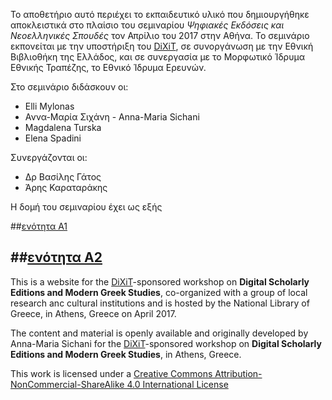 
Το αποθετήριο αυτό περιέχει το εκπαιδευτικό υλικό που δημιουργήθηκε αποκλειστικά στο πλαίσιο του σεμιναρίου <i>Ψηφιακές Εκδόσεις και Νεοελληνικές Σπουδές</i> τον Απρίλιο του 2017 στην Αθήνα. Το σεμινάριο εκπονείται με την υποστήριξη του <a href="http://dixit.uni-koeln.de">DiXiT</a>,  σε συνοργάνωση με την Εθνική Βιβλιοθήκη της Ελλάδος, και σε συνεργασία με το Μορφωτικό Ίδρυμα Εθνικής Τραπέζης, το Εθνικό Ίδρυμα Ερευνών.

Στο σεμινάριο διδάσκουν οι:
<ul>
<li>Elli Mylonas</li>
<li>Αννα-Μαρία Σιχάνη - Anna-Maria Sichani</li>
<li>Magdalena Turska</li>
<li>Elena Spadini</li>
</ul>

Συνεργάζονται οι: 

<ul>
<li>Δρ Βασίλης Γάτος</li>
<li>Άρης Καραταράκης </li>
</ul>

Η δομή του σεμιναρίου έχει ως εξής

##<a href="https://github.com/ann-mar/Digital-Scholarly-EditionsGR-workshop/tree/master/unitA1">ενότητα Α1</a>

##<a href="https://github.com/ann-mar/Digital-Scholarly-EditionsGR-workshop/tree/master/unitA2">ενότητα Α2</a>
---------


This is a website for the <a href="http://dixit.uni-koeln.de">DiXiT</a>-sponsored workshop on <b>Digital Scholarly Editions and Modern Greek Studies</b>, co-organized with a group of local research anc cultural institutions and is hosted by the National Library of Greece, in Athens, Greece on April 2017.

The content and material is openly available and originally developed by Anna-Maria Sichani for the <a href="http://dixit.uni-koeln.de">DiXiT</a>-sponsored workshop on <b>Digital Scholarly Editions and Modern Greek Studies</b>, in Athens, Greece.

This work is licensed under a <a rel="license" href="http://creativecommons.org/licenses/by-nc-sa/4.0/">Creative Commons Attribution-NonCommercial-ShareAlike 4.0 International License</a> 

